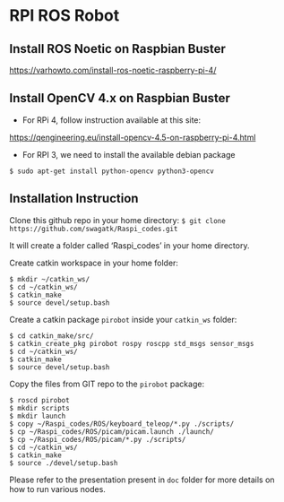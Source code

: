 # RPI ROS Robot

## Install ROS Noetic on Raspbian Buster 
https://varhowto.com/install-ros-noetic-raspberry-pi-4/
## Install OpenCV 4.x on Raspbian Buster
* For RPi 4, follow instruction available at this site:

https://qengineering.eu/install-opencv-4.5-on-raspberry-pi-4.html


* For RPI 3, we need to install the available debian package

`$ sudo apt-get install python-opencv python3-opencv`


## Installation Instruction
Clone this github repo in your home directory: 
`$ git clone https://github.com/swagatk/Raspi_codes.git`

It will create a folder called ‘Raspi_codes’ in your home directory.


Create catkin workspace in your home folder:
```
$ mkdir ~/catkin_ws/
$ cd ~/catkin_ws/
$ catkin_make
$ source devel/setup.bash
```

Create a catkin package `pirobot` inside your `catkin_ws` folder:
```
$ cd catkin_make/src/
$ catkin_create_pkg pirobot rospy roscpp std_msgs sensor_msgs
$ cd ~/catkin_ws/
$ catkin_make
$ source devel/setup.bash
```

Copy the files from GIT repo to the `pirobot` package:
```
$ roscd pirobot
$ mkdir scripts
$ mkdir launch
$ copy ~/Raspi_codes/ROS/keyboard_teleop/*.py ./scripts/
$ cp ~/Raspi_codes/ROS/picam/picam.launch ./launch/
$ cp ~/Raspi_codes/ROS/picam/*.py ./scripts/
$ cd ~/catkin_ws/
$ catkin_make
$ source ./devel/setup.bash
```
Please refer to the presentation present in `doc` folder for more details on how to run various nodes. 
